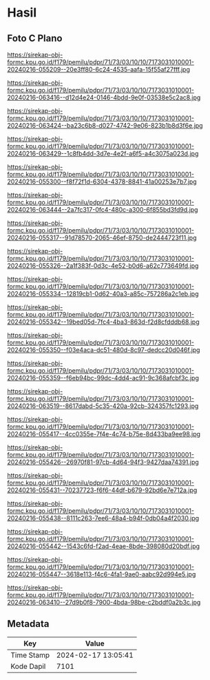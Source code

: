 # Hasil

## Foto C Plano

https://sirekap-obj-formc.kpu.go.id/f179/pemilu/pdpr/71/73/03/10/10/7173031010001-20240216-055209--20e3ff80-6c24-4535-aafa-15f55af27fff.jpg

https://sirekap-obj-formc.kpu.go.id/f179/pemilu/pdpr/71/73/03/10/10/7173031010001-20240216-063416--d12d4e24-0146-4bdd-9e0f-03538e5c2ac8.jpg

https://sirekap-obj-formc.kpu.go.id/f179/pemilu/pdpr/71/73/03/10/10/7173031010001-20240216-063424--ba23c6b8-d027-4742-9e06-823b1b8d3f6e.jpg

https://sirekap-obj-formc.kpu.go.id/f179/pemilu/pdpr/71/73/03/10/10/7173031010001-20240216-063429--1c8fb4dd-3d7e-4e2f-a6f5-a4c3075a023d.jpg

https://sirekap-obj-formc.kpu.go.id/f179/pemilu/pdpr/71/73/03/10/10/7173031010001-20240216-055300--f8f72f1d-6304-4378-8841-41a00253e7b7.jpg

https://sirekap-obj-formc.kpu.go.id/f179/pemilu/pdpr/71/73/03/10/10/7173031010001-20240216-063444--2a7fc317-0fc4-480c-a300-6f855bd3fd9d.jpg

https://sirekap-obj-formc.kpu.go.id/f179/pemilu/pdpr/71/73/03/10/10/7173031010001-20240216-055317--91d78570-2065-46ef-8750-de2444723f11.jpg

https://sirekap-obj-formc.kpu.go.id/f179/pemilu/pdpr/71/73/03/10/10/7173031010001-20240216-055326--2a1f383f-0d3c-4e52-b0d6-a62c773649fd.jpg

https://sirekap-obj-formc.kpu.go.id/f179/pemilu/pdpr/71/73/03/10/10/7173031010001-20240216-055334--12819cb1-0d62-40a3-a85c-757286a2c1eb.jpg

https://sirekap-obj-formc.kpu.go.id/f179/pemilu/pdpr/71/73/03/10/10/7173031010001-20240216-055342--19bed05d-7fc4-4ba3-863d-f2d8cfdddb68.jpg

https://sirekap-obj-formc.kpu.go.id/f179/pemilu/pdpr/71/73/03/10/10/7173031010001-20240216-055350--f03e4aca-dc51-480d-8c97-dedcc20d046f.jpg

https://sirekap-obj-formc.kpu.go.id/f179/pemilu/pdpr/71/73/03/10/10/7173031010001-20240216-055359--f6eb94bc-99dc-4dd4-ac91-9c368afcbf3c.jpg

https://sirekap-obj-formc.kpu.go.id/f179/pemilu/pdpr/71/73/03/10/10/7173031010001-20240216-063519--8617dabd-5c35-420a-92cb-324357fc1293.jpg

https://sirekap-obj-formc.kpu.go.id/f179/pemilu/pdpr/71/73/03/10/10/7173031010001-20240216-055417--4cc0355e-7f4e-4c74-b75e-8d433ba9ee98.jpg

https://sirekap-obj-formc.kpu.go.id/f179/pemilu/pdpr/71/73/03/10/10/7173031010001-20240216-055426--26970f81-97cb-4d64-94f3-9427daa74391.jpg

https://sirekap-obj-formc.kpu.go.id/f179/pemilu/pdpr/71/73/03/10/10/7173031010001-20240216-055431--70237723-f6f6-44df-b679-92bd6e7e712a.jpg

https://sirekap-obj-formc.kpu.go.id/f179/pemilu/pdpr/71/73/03/10/10/7173031010001-20240216-055438--8111c263-7ee6-48a4-b94f-0db04a4f2030.jpg

https://sirekap-obj-formc.kpu.go.id/f179/pemilu/pdpr/71/73/03/10/10/7173031010001-20240216-055442--1543c6fd-f2ad-4eae-8bde-398080d20bdf.jpg

https://sirekap-obj-formc.kpu.go.id/f179/pemilu/pdpr/71/73/03/10/10/7173031010001-20240216-055447--3618e113-f4c6-4fa1-9ae0-aabc92d994e5.jpg

https://sirekap-obj-formc.kpu.go.id/f179/pemilu/pdpr/71/73/03/10/10/7173031010001-20240216-063410--27d9b0f8-7900-4bda-98be-c2bddf0a2b3c.jpg


## Metadata

| Key        | Value               |
| ---------- | ------------------- |
| Time Stamp | 2024-02-17 13:05:41 |
| Kode Dapil | 7101                |



